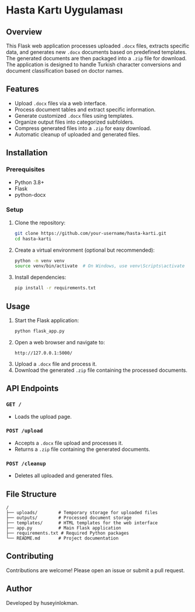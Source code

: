 # Hasta Kartı Uygulaması

## Overview
This Flask web application processes uploaded `.docx` files, extracts specific data, and generates new `.docx` documents based on predefined templates. The generated documents are then packaged into a `.zip` file for download. The application is designed to handle Turkish character conversions and document classification based on doctor names.

## Features
- Upload `.docx` files via a web interface.
- Process document tables and extract specific information.
- Generate customized `.docx` files using templates.
- Organize output files into categorized subfolders.
- Compress generated files into a `.zip` for easy download.
- Automatic cleanup of uploaded and generated files.

## Installation
### Prerequisites
- Python 3.8+
- Flask
- python-docx

### Setup
1. Clone the repository:
   ```sh
   git clone https://github.com/your-username/hasta-karti.git
   cd hasta-karti
   ```
2. Create a virtual environment (optional but recommended):
   ```sh
   python -m venv venv
   source venv/bin/activate  # On Windows, use venv\Scripts\activate
   ```
3. Install dependencies:
   ```sh
   pip install -r requirements.txt
   ```

## Usage
1. Start the Flask application:
   ```sh
   python flask_app.py
   ```
2. Open a web browser and navigate to:
   ```
   http://127.0.0.1:5000/
   ```
3. Upload a `.docx` file and process it.
4. Download the generated `.zip` file containing the processed documents.

## API Endpoints
### `GET /`
- Loads the upload page.

### `POST /upload`
- Accepts a `.docx` file upload and processes it.
- Returns a `.zip` file containing the generated documents.

### `POST /cleanup`
- Deletes all uploaded and generated files.

## File Structure
```
/
├── uploads/        # Temporary storage for uploaded files
├── outputs/        # Processed document storage
├── templates/      # HTML templates for the web interface
├── app.py          # Main Flask application
├── requirements.txt # Required Python packages
└── README.md       # Project documentation
```

## Contributing
Contributions are welcome! Please open an issue or submit a pull request.


## Author
Developed by huseyinlokman.

